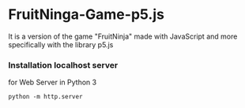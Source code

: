 # FruitNinga-Game-p5.js
It is a version of the game "FruitNinja" made with JavaScript and more specifically with the library p5.js  
### Installation localhost server  
for Web Server in Python 3  
```
python -m http.server  
```
